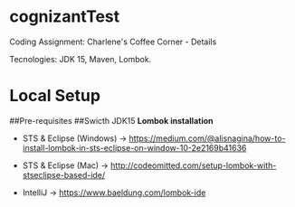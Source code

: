 # cognizantTest
Coding Assignment: Charlene's Coffee Corner - Details

Tecnologies:
JDK 15,
Maven,
Lombok.
# Local Setup
##Pre-requisites
##Swicth JDK15
**Lombok installation**
* STS & Eclipse (Windows) -> https://medium.com/@alisnagina/how-to-install-lombok-in-sts-eclipse-on-window-10-2e2169b41636

* STS & Eclipse (Mac) -> http://codeomitted.com/setup-lombok-with-stseclipse-based-ide/

* IntelliJ -> https://www.baeldung.com/lombok-ide

